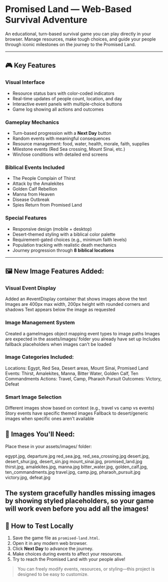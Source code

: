 # Promised Land — Web-Based Survival Adventure

An educational, turn-based survival game you can play directly in your browser. Manage resources, make tough choices, and guide your people through iconic milestones on the journey to the Promised Land.

----------

## 🎮 Key Features

### Visual Interface
-   Resource status bars with color-coded indicators    
-   Real-time updates of people count, location, and day    
-   Interactive event panels with multiple-choice buttons   
-   Game log showing all actions and outcomes
    

### Gameplay Mechanics
-   Turn-based progression with a **Next Day** button 
-   Random events with meaningful consequences   
-   Resource management: food, water, health, morale, faith, supplies  
-   Milestone events (Red Sea crossing, Mount Sinai, etc.)  
-   Win/lose conditions with detailed end screens
    

### Biblical Events Included
-   The People Complain of Thirst   
-   Attack by the Amalekites   
-   Golden Calf Rebellion  
-   Manna from Heaven  
-   Disease Outbreak 
-   Spies Return from Promised Land
    

### Special Features
-   Responsive design (mobile + desktop)    
-   Desert-themed styling with a biblical color palette    
-   Requirement-gated choices (e.g., minimum faith levels)    
-   Population tracking with realistic death mechanics  
-   Journey progression through **8 biblical locations**

----------

## 🖼️ New Image Features Added:

### Visual Event Display
Added an #eventDisplay container that shows images above the text
Images are 400px max width, 200px height with rounded corners and shadows
Text appears below the image as requested

### Image Management System
Created a gameImages object mapping event types to image paths
Images are expected in the assets/images/ folder you already have set up
Includes fallback placeholders when images can't be loaded

### Image Categories Included:
Locations: Egypt, Red Sea, Desert areas, Mount Sinai, Promised Land
Events: Thirst, Amalekites, Manna, Bitter Water, Golden Calf, Ten Commandments
Actions: Travel, Camp, Pharaoh Pursuit
Outcomes: Victory, Defeat

### Smart Image Selection
Different images show based on context (e.g., travel vs camp vs events)
Story events have specific themed images
Fallback to desert/generic images when specific ones aren't available

## 📁 Images You'll Need:
Place these in your assets/images/ folder:

egypt.jpg, departure.jpg
red_sea.jpg, red_sea_crossing.jpg
desert.jpg, desert_shur.jpg, desert_sin.jpg
mount_sinai.jpg, promised_land.jpg
thirst.jpg, amalekites.jpg, manna.jpg
bitter_water.jpg, golden_calf.jpg, ten_commandments.jpg
travel.jpg, camp.jpg, pharaoh_pursuit.jpg
victory.jpg, defeat.jpg

The system gracefully handles missing images by showing styled placeholders, so your game will work even before you add all the images!
----------

## 🚀 How to Test Locally
1.  Save the game file as `promised-land.html`. 
2.  Open it in any modern web browser.    
3.  Click **Next Day** to advance the journey.  
4.  Make choices during events to affect your resources.   
5.  Try to reach the Promised Land with your people alive!
    
> You can freely modify events, resources, or styling—this project is designed to be easy to customize.
